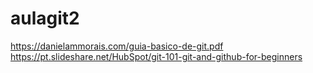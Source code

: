 # aulagit2

https://danielammorais.com/guia-basico-de-git.pdf
https://pt.slideshare.net/HubSpot/git-101-git-and-github-for-beginners
